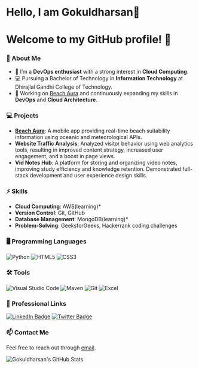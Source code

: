 # Hello, I am Gokuldharsan👋

# Welcome to my GitHub profile! 👋

### 🚀 About Me
- 🌱 I’m a **DevOps enthusiast** with a strong interest in **Cloud Computing**.
- 💻 Pursuing a Bachelor of Technology in **Information Technology** at Dhirajlal Gandhi College of Technology.
- 🔭 Working on [Beach Aura](https://github.com/Gokuldharsan12/Beach-Aura) and continuously expanding my skills in **DevOps** and **Cloud Architecture**.

### 💻 Projects
- **[Beach Aura](https://github.com/Gokuldharsan12/Beach-Aura)**: A mobile app providing real-time beach suitability information using oceanic and meteorological APIs.
- **Website Traffic Analysis**: Analyzed visitor behavior using web analytics tools, resulting in improved content strategy, increased user engagement, and a boost in page views.
- **Vid Notes Hub**: A platform for storing and organizing video notes, improving study efficiency and knowledge retention. Demonstrated full-stack development and user experience design skills.

### ⚡ Skills
- **Cloud Computing**: AWS(learning)*
- **Version Control**: Git, GitHub
- **Database Management**: MongoDB(learning)*
- **Problem-Solving**: GeeksforGeeks, Hackerrank coding challenges

### 🖥️ Programming Languages
![Python](https://img.icons8.com/color/48/python.png)
![HTML5](https://img.icons8.com/color/48/html-5--v1.png)
![CSS3](https://img.icons8.com/color/48/css3.png)

### 🛠️ Tools
![Visual Studio Code](https://img.icons8.com/color/48/visual-studio-code-2019.png)
![Maven](https://img.icons8.com/ios/50/maven-ios.png)
![Git](https://img.icons8.com/color/48/git.png)
![Excel](https://img.icons8.com/fluency/48/microsoft-excel-2019.png)

### 💼 Professional Links
[![LinkedIn Badge](https://img.shields.io/badge/LinkedIn-0077B5?style=for-the-badge&logo=linkedin&logoColor=white)](https://www.linkedin.com/in/gokul0417)
[![Twitter Badge](https://img.shields.io/badge/Twitter-1DA1F2?style=for-the-badge&logo=twitter&logoColor=white)](https://x.com/SGokuldhar1327)

### 📫 Contact Me
Feel free to reach out through [email](mailto:sgokuldharsan@gmail.com).

![Gokuldharsan's GitHub Stats](https://github-readme-stats.vercel.app/api?username=Gokuldharsan12&show_icons=true)
